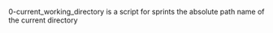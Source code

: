 0-current_working_directory is a script for sprints the absolute path name of the current directory
